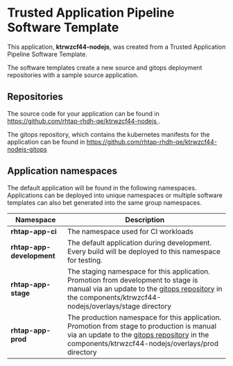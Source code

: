 # Trusted Application Pipeline Software Template

This application, **ktrwzcf44-nodejs**, was created from a Trusted Application Pipeline Software Template.

The software templates create a new source and gitops deployment repositories with a sample source application. 

## Repositories

The source code for your application can be found in [https://github.com/rhtap-rhdh-qe/ktrwzcf44-nodejs ](https://github.com/rhtap-rhdh-qe/ktrwzcf44-nodejs ).
 
The gitops repository, which contains the kubernetes manifests for the application can be found in 
[https://github.com/rhtap-rhdh-qe/ktrwzcf44-nodejs-gitops ](https://github.com/rhtap-rhdh-qe/ktrwzcf44-nodejs-gitops ) 

## Application namespaces 

The default application will be found in the following namespaces. Applications can be deployed into unique namespaces or multiple software templates can also bet generated into the same group namespaces.  

|  Namespace   |  Description   |  
| -------- | -------- |
| **rhtap-app-ci** | The namespace used for CI workloads |
| **rhtap-app-development** | The default application during development. Every build will be deployed to this namespace for testing. |
| **rhtap-app-stage** | The staging namespace for this application. Promotion from development to stage is manual via an update to the [gitops repository](https://github.com/rhtap-rhdh-qe/ktrwzcf44-nodejs-gitops ) in the components/ktrwzcf44-nodejs/overlays/stage directory |
| **rhtap-app-prod** | The production namespace for this application. Promotion from stage to production is manual via an update to the [gitops repository](https://github.com/rhtap-rhdh-qe/ktrwzcf44-nodejs-gitops ) in the components/ktrwzcf44-nodejs/overlays/prod directory |